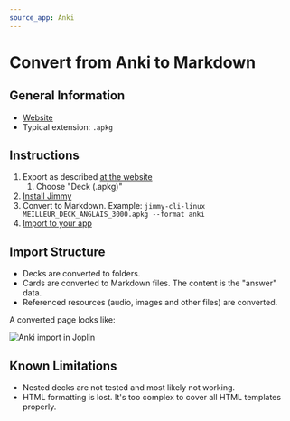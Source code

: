 ```yaml
---
source_app: Anki
---
```


# Convert from Anki to Markdown

## General Information

- [Website](https://apps.ankiweb.net/)
- Typical extension: `.apkg`

## Instructions

1. Export as described [at the website](https://docs.ankiweb.net/exporting.html)
    1. Choose "Deck (.apkg)"
2. [Install Jimmy](../index.md#installation)
3. Convert to Markdown. Example: `jimmy-cli-linux MEILLEUR_DECK_ANGLAIS_3000.apkg --format anki`
4. [Import to your app](../import_instructions.md)

## Import Structure

- Decks are converted to folders.
- Cards are converted to Markdown files. The content is the "answer" data.
- Referenced resources (audio, images and other files) are converted.

A converted page looks like:

![Anki import in Joplin](../images/anki_markdown_example.png)

## Known Limitations

- Nested decks are not tested and most likely not working.
- HTML formatting is lost. It's too complex to cover all HTML templates properly.
